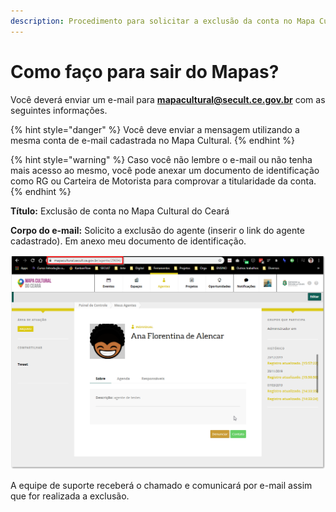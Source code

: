 ```yaml
---
description: Procedimento para solicitar a exclusão da conta no Mapa Cultural do Ceará.
---
```


# Como faço para sair do Mapas?

Você deverá enviar um e-mail para **mapacultural@secult.ce.gov.br** com as seguintes informações.

{% hint style="danger" %}
Você deve enviar a mensagem utilizando a mesma conta de e-mail cadastrada no Mapa Cultural.
{% endhint %}

{% hint style="warning" %}
Caso você não lembre o e-mail ou não tenha mais acesso ao mesmo, você pode anexar um documento de identificação como RG ou Carteira de Motorista para comprovar a titularidade da conta.
{% endhint %}

**Título:** Exclusão de conta no Mapa Cultural do Ceará

**Corpo do e-mail:** Solicito a exclusão do agente \(inserir o link do agente cadastrado\). Em anexo meu documento de identificação.

![](../.gitbook/assets/como-sair-mapas-01.png)

A equipe de suporte receberá o chamado e comunicará por e-mail assim que for realizada a exclusão.



